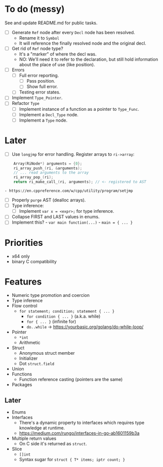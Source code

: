 # To do (messy)

See and update README.md for public tasks.

- [ ] Generate `Ref` node after every `Decl` node has been resolved.
    - Rename it to `Symbol`
    - It will reference the finally resolved node and the original decl.
- [ ] Get rid of `Ref` node type?
    - It's a "marker" of where the decl was.
    - NO: We'll need it to refer to the declaration, but still hold information about the place of use (like position).
- [ ] Errors
    - [ ] Full error reporting.
        - [ ] Pass position.
        - [ ] Show full error.
    - [ ] Testing error states.
- [ ] Implement `Type_Pointer`.
- [ ] Refactor `Type`
    - [ ] Implement instance of a function as a pointer to `Type_Func`.
    - [ ] Implement a `Decl_Type` node.
    - [ ] Implement a `Type` node.

# Later

- [ ] Use `longjmp` for error handling. Register arrays to `ri->array`:
```c
    Array(RiNode*) arguments = {0};
    ri_array_push_(ri, &arguments);
    // ... read arguments to the array
    ri_array_pop_(ri);
    return ri_make_call_(ri, arguments); // <- registered to AST
```
    - https://en.cppreference.com/w/cpp/utility/program/setjmp
- [ ] Properly `purge` AST (dealloc arrays).
- [ ] Type inference:
    - [ ] Implement `var x = <expr>;` for type inference.
- [ ] Collapse FIRST and LAST values in enums.
- [ ] Implement this?
        - `var main function(...)`
        - `main = { ... }`

# Priorities

- x64 only
- binary C compatibility

# Features

- Numeric type promotion and coercion
- Type inference
- Flow control
    - `for statement; condition; statement { ... }`
        - `for condition { ... }` (a.k.a. while)
        - `for { ... }` (infinite for)
        - `do..while` -> https://yourbasic.org/golang/do-while-loop/
- Pointer
    - `*int`
    - Arithmetic
- Struct
    - Anonymous struct member
    - Initializer
    - Dot `struct.field`
- Union
- Functions
    - Function reference casting (pointers are the same)
- Packages

## Later

- Enums
- Interfaces
    - There's a dynamic property to interfaces which requires type knowledge at runtime.
    - https://medium.com/rungo/interfaces-in-go-ab1601159b3a
- Multiple return values
    - On C side it's returned as `struct`.
- Slice
    - `[]int`
    - Syntax sugar for `struct { T* items; iptr count; }`
